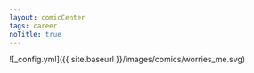 ```yaml
---
layout: comicCenter
tags: career
noTitle: true
---
```


![_config.yml]({{ site.baseurl }}/images/comics/worries_me.svg)
